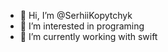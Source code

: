 - 👋 Hi, I’m @SerhiiKopytchyk
- 👀 I’m interested in programing
- 🌱 I’m currently working with swift

